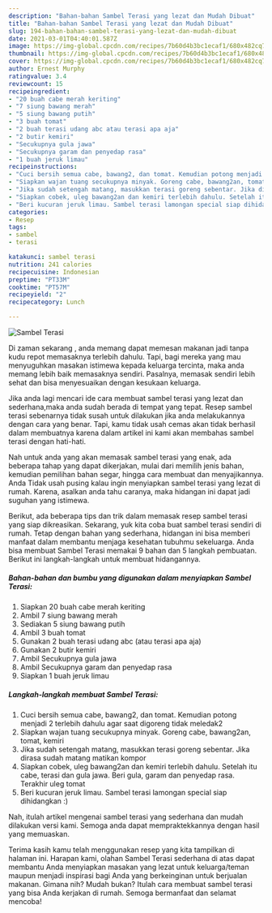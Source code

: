 ```yaml
---
description: "Bahan-bahan Sambel Terasi yang lezat dan Mudah Dibuat"
title: "Bahan-bahan Sambel Terasi yang lezat dan Mudah Dibuat"
slug: 194-bahan-bahan-sambel-terasi-yang-lezat-dan-mudah-dibuat
date: 2021-03-01T04:40:01.587Z
image: https://img-global.cpcdn.com/recipes/7b60d4b3bc1ecaf1/680x482cq70/sambel-terasi-foto-resep-utama.jpg
thumbnail: https://img-global.cpcdn.com/recipes/7b60d4b3bc1ecaf1/680x482cq70/sambel-terasi-foto-resep-utama.jpg
cover: https://img-global.cpcdn.com/recipes/7b60d4b3bc1ecaf1/680x482cq70/sambel-terasi-foto-resep-utama.jpg
author: Ernest Murphy
ratingvalue: 3.4
reviewcount: 15
recipeingredient:
- "20 buah cabe merah keriting"
- "7 siung bawang merah"
- "5 siung bawang putih"
- "3 buah tomat"
- "2 buah terasi udang abc atau terasi apa aja"
- "2 butir kemiri"
- "Secukupnya gula jawa"
- "Secukupnya garam dan penyedap rasa"
- "1 buah jeruk limau"
recipeinstructions:
- "Cuci bersih semua cabe, bawang2, dan tomat. Kemudian potong menjadi 2 terlebih dahulu agar saat digoreng tidak meledak2"
- "Siapkan wajan tuang secukupnya minyak. Goreng cabe, bawang2an, tomat, kemiri"
- "Jika sudah setengah matang, masukkan terasi goreng sebentar. Jika dirasa sudah matang matikan kompor"
- "Siapkan cobek, uleg bawang2an dan kemiri terlebih dahulu. Setelah itu cabe, terasi dan gula jawa. Beri gula, garam dan penyedap rasa. Terakhir uleg tomat"
- "Beri kucuran jeruk limau. Sambel terasi lamongan special siap dihidangkan :)"
categories:
- Resep
tags:
- sambel
- terasi

katakunci: sambel terasi 
nutrition: 241 calories
recipecuisine: Indonesian
preptime: "PT33M"
cooktime: "PT57M"
recipeyield: "2"
recipecategory: Lunch

---
```



![Sambel Terasi](https://img-global.cpcdn.com/recipes/7b60d4b3bc1ecaf1/680x482cq70/sambel-terasi-foto-resep-utama.jpg)

Di zaman  sekarang , anda memang dapat memesan makanan jadi tanpa kudu repot memasaknya terlebih dahulu. Tapi, bagi mereka yang mau menyuguhkan masakan istimewa kepada keluarga tercinta, maka anda memang lebih baik memasaknya sendiri. Pasalnya, memasak sendiri lebih sehat dan bisa menyesuaikan dengan kesukaan keluarga.

Jika anda lagi mencari ide cara membuat sambel terasi yang lezat dan sederhana,maka anda sudah berada di tempat yang tepat. Resep sambel terasi  sebenarnya tidak susah untuk dilakukan jika anda melakukannya dengan cara yang benar. Tapi, kamu tidak usah cemas akan tidak berhasil dalam membuatnya 
karena dalam artikel ini kami akan membahas sambel terasi dengan hati-hati.  



Nah untuk anda yang akan memasak sambel terasi yang enak, ada beberapa tahap yang dapat dikerjakan, mulai dari memilih jenis bahan, kemudian pemilihan bahan segar, hingga cara membuat dan menyajikannya. Anda Tidak usah pusing kalau ingin menyiapkan sambel terasi yang lezat di rumah. Karena, asalkan anda  tahu caranya, maka hidangan ini dapat jadi suguhan yang istimewa.

Berikut, ada beberapa tips dan trik dalam memasak resep sambel terasi yang siap dikreasikan. Sekarang, yuk kita coba buat sambel terasi sendiri di rumah. Tetap dengan bahan yang sederhana, hidangan ini bisa memberi manfaat dalam membantu menjaga kesehatan tubuhmu sekeluarga. Anda bisa membuat Sambel Terasi memakai 9 bahan dan 5 langkah pembuatan. Berikut ini langkah-langkah untuk membuat hidangannya.

<!--inarticleads1-->

##### Bahan-bahan dan bumbu yang digunakan dalam menyiapkan Sambel Terasi:

1. Siapkan 20 buah cabe merah keriting
1. Ambil 7 siung bawang merah
1. Sediakan 5 siung bawang putih
1. Ambil 3 buah tomat
1. Gunakan 2 buah terasi udang abc (atau terasi apa aja)
1. Gunakan 2 butir kemiri
1. Ambil Secukupnya gula jawa
1. Ambil Secukupnya garam dan penyedap rasa
1. Siapkan 1 buah jeruk limau




<!--inarticleads2-->

##### Langkah-langkah membuat Sambel Terasi:

1. Cuci bersih semua cabe, bawang2, dan tomat. Kemudian potong menjadi 2 terlebih dahulu agar saat digoreng tidak meledak2
1. Siapkan wajan tuang secukupnya minyak. Goreng cabe, bawang2an, tomat, kemiri
1. Jika sudah setengah matang, masukkan terasi goreng sebentar. Jika dirasa sudah matang matikan kompor
1. Siapkan cobek, uleg bawang2an dan kemiri terlebih dahulu. Setelah itu cabe, terasi dan gula jawa. Beri gula, garam dan penyedap rasa. Terakhir uleg tomat
1. Beri kucuran jeruk limau. Sambel terasi lamongan special siap dihidangkan :)




Nah, itulah artikel mengenai  sambel terasi  yang sederhana dan mudah dilakukan versi kami. Semoga anda dapat mempraktekkannya dengan hasil yang memuaskan. 

Terima kasih kamu telah menggunakan resep yang kita tampilkan di halaman ini. Harapan kami, olahan  Sambel Terasi sederhana di atas dapat membantu Anda menyiapkan masakan yang lezat untuk keluarga/teman maupun menjadi inspirasi bagi Anda yang berkeinginan untuk berjualan makanan. Gimana nih? Mudah bukan? Itulah cara membuat sambel terasi yang bisa Anda kerjakan di rumah. Semoga bermanfaat dan selamat mencoba!


